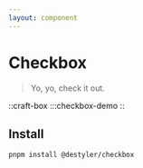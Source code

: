 ```yaml
---
layout: component
---
```


# Checkbox

> Yo, yo, check it out.

::craft-box
:::checkbox-demo
::

## Install

```bash
pnpm install @destyler/checkbox
```

